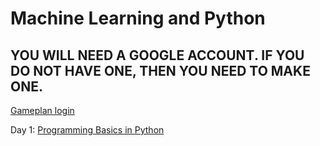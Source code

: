 # Machine Learning and Python

## **YOU WILL NEED A GOOGLE ACCOUNT. IF YOU DO NOT HAVE ONE, THEN YOU NEED TO MAKE ONE.**
[Gameplan login](https://gp4.idtech.com/StudentLoginStep1)

Day 1: [Programming Basics in Python](https://colab.research.google.com/drive/1NVLeJeSLDYCs6Ka07w7c6y9Z-D2PHF3x?usp=sharing)
